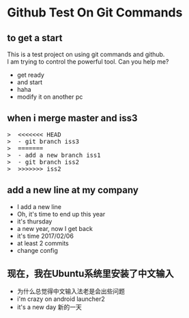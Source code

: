 # Github Test On Git Commands

## to get a start

This is a test project on using git commands and github.  
I am trying to control the powerful tool. Can you help me?

- get ready
- and start
- haha
- modify it on another pc

## when i merge master and iss3  
<pre>
>  <<<<<<< HEAD  
>  - git branch iss3  
>  =======  
>  - add a new branch iss1  
>  - git branch iss2  
>  >>>>>>> iss2  
</pre>

## add a new line at my company

- I add a new line
- Oh, it's time to end up this year
- it's thursday
- a new year, now I get back
- it's time 2017/02/06
- at least 2 commits
- change config

## 现在，我在Ubuntu系统里安装了中文输入

- 为什么总觉得中文输入法老是会出些问题
- i'm crazy on android launcher2
- it's a new day 新的一天

